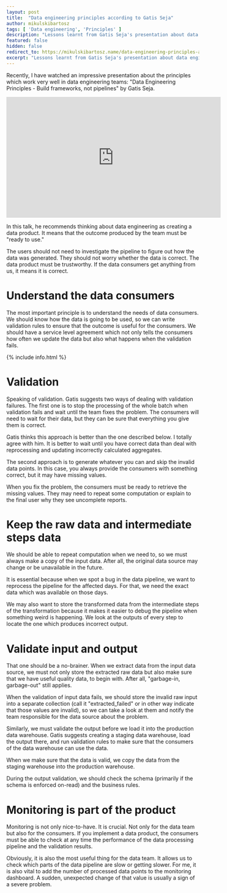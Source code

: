 ```yaml
---
layout: post
title:  "Data engineering principles according to Gatis Seja"
author: mikulskibartosz
tags: [ 'Data engineering', 'Principles' ]
description: "Lessons learnt from Gatis Seja's presentation about data engineering principles"
featured: false
hidden: false
redirect_to: https://mikulskibartosz.name/data-engineering-principles-according-to-gatis-seja
excerpt: "Lessons learnt from Gatis Seja's presentation about data engineering principles"
---
```


Recently, I have watched an impressive presentation about the principles which work very well in data engineering teams: "Data Engineering Principles - Build frameworks, not pipelines" by Gatis Seja.

<iframe width="560" height="315" src="https://www.youtube.com/embed/pzfgbSfzhXg" frameborder="0" allow="accelerometer; autoplay; encrypted-media; gyroscope; picture-in-picture" allowfullscreen></iframe>

In this talk, he recommends thinking about data engineering as creating a data product. It means that the outcome produced by the team must be "ready to use."

The users should not need to investigate the pipeline to figure out how the data was generated. They should not worry whether the data is correct. The data product must be trustworthy. If the data consumers get anything from us, it means it is correct.

# Understand the data consumers

The most important principle is to understand the needs of data consumers. We should know how the data is going to be used, so we can write validation rules to ensure that the outcome is useful for the consumers. We should have a service level agreement which not only tells the consumers how often we update the data but also what happens when the validation fails.

{% include info.html %}

# Validation

Speaking of validation. Gatis suggests two ways of dealing with validation failures. The first one is to stop the processing of the whole batch when validation fails and wait until the team fixes the problem. 
The consumers will need to wait for their data, but they can be sure that everything you give them is correct.

Gatis thinks this approach is better than the one described below. I totally agree with him. It is better to wait until you have correct data than deal with reprocessing and updating incorrectly calculated aggregates.

The second approach is to generate whatever you can and skip the invalid data points. In this case, you always provide the consumers with something correct, but it may have missing values.

When you fix the problem, the consumers must be ready to retrieve the missing values. They may need to repeat some computation or explain to the final user why they see uncomplete reports.

# Keep the raw data and intermediate steps data

We should be able to repeat computation when we need to, so we must always make a copy of the input data. After all, the original data source may change or be unavailable in the future. 

It is essential because when we spot a bug in the data pipeline, we want to reprocess the pipeline for the affected days. For that, we need the exact data which was available on those days.

We may also want to store the transformed data from the intermediate steps of the transformation because it makes it easier to debug the pipeline when something weird is happening. We look at the outputs of every step to locate the one which produces incorrect output.

# Validate input and output

That one should be a no-brainer. When we extract data from the input data source, we must not only store the extracted raw data but also make sure that we have useful quality data, to begin with. After all, "garbage-in, garbage-out" still applies. 

When the validation of input data fails, we should store the invalid raw input into a separate collection (call it "extracted_failed" or in other way indicate that those values are invalid), so we can take a look at them and notify the team responsible for the data source about the problem.

Similarly, we must validate the output before we load it into the production data warehouse. Gatis suggests creating a staging data warehouse, load the output there, and run validation rules to make sure that the consumers of the data warehouse can use the data.

When we make sure that the data is valid, we copy the data from the staging warehouse into the production warehouse.

During the output validation, we should check the schema (primarily if the schema is enforced on-read) and the business rules.

# Monitoring is part of the product

Monitoring is not only nice-to-have. It is crucial. Not only for the data team but also for the consumers. If you implement a data product, the consumers must be able to check at any time the performance of the data processing pipeline and the validation results.

Obviously, it is also the most useful thing for the data team. It allows us to check which parts of the data pipeline are slow or getting slower. For me, it is also vital to add the number of processed data points to the monitoring dashboard. A sudden, unexpected change of that value is usually a sign of a severe problem.

